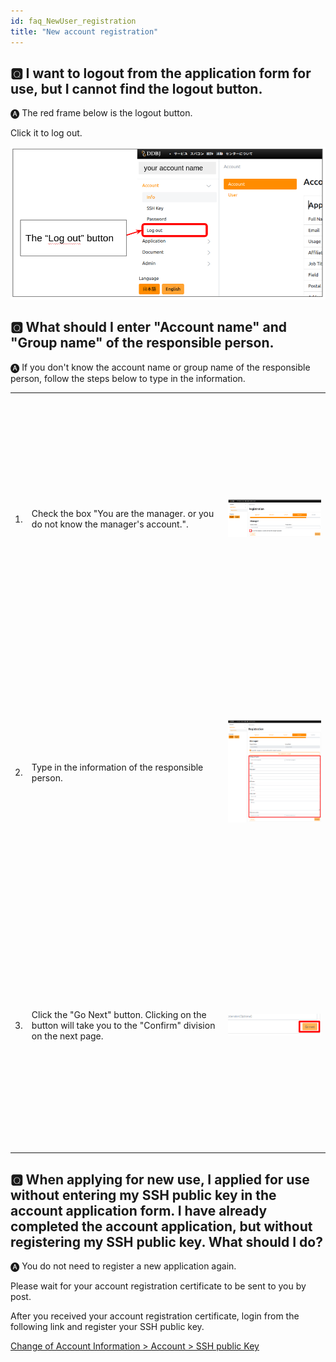 ```yaml
---
id: faq_NewUser_registration
title: "New account registration"
---
```


## &#x1F180; I want to logout from the application form for use, but I cannot find the logout button.


&#x1F150; The red frame below is the logout button.

Click it to log out.

![](logout_button.png)


## &#x1F180; What should I enter "Account name" and "Group name" of the responsible person.

&#x1F150; If you don't know the account name or group name of the responsible person, follow the steps below to type in the information. 

<table>
<tr>
<td>1.</td>
<td width="300">Check the box "You are the manager. or you do not know the manager's account.". </td>
<td height="400">

![](ResponsiblePerson_1.png)

</td>
</tr>
<tr>
<td>2.</td>
<td width="300">Type in the information of the responsible person. </td>
<td height="400">

![](ResponsiblePerson_2.png)

</td>
</tr>
<tr>
<td>3.</td>
<td width="300">Click the "Go Next" button. Clicking on the button will take you to the "Confirm" division on the next page. </td>
<td height="400">

![](ResponsiblePerson_3.png)

</td>
</tr>
</table>


## &#x1F180; When applying for new use, I applied for use without entering my SSH public key in the account application form. I have already completed the account application, but without registering my SSH public key. What should I do?

&#x1F150; You do not need to register a new application again.

Please wait for your account registration certificate to be sent to you by post.

After you received your account registration certificate, 
login from the following link and register your SSH public key.

[<u>Change of Account Information > Account > SSH public Key</u>](/application/change_account_info)

